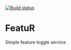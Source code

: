 [![Build status](https://ci.appveyor.com/api/projects/status/u8y5pigsj3h6vqed/branch/master?svg=true)](https://ci.appveyor.com/project/raulcanales/featur/branch/master)


# FeatuR
Simple feature toggle service
